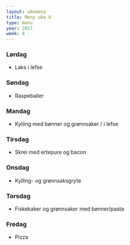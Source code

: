 ```yaml
---
layout: ukemeny
title: Meny uke 8
type: menu
year: 2017
week: 8
---
```


### Lørdag

- Laks i lefse

### Søndag

- Raspeballer

### Mandag

- Kyliing med bønner og grønnsaker / i lefse

### Tirsdag

- Skrei med ertepure og bacon

### Onsdag

- Kylling- og grønnsaksgryte

### Torsdag

- Fiskekaker og grønnsaker med bønner/pasta

### Fredag

- Pizza

